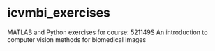 # icvmbi_exercises
MATLAB and Python exercises for course: 521149S An introduction to computer vision methods for biomedical images
